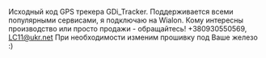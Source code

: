 Исходный код GPS трекера GDi_Tracker. Поддерживается всеми популярными сервисами, я подключаю на Wialon. Кому интересны производство или просто продажи - обращайтесь!
+380930550569, LC11@ukr.net
При необходимости изменим прошивку под Ваше железо :)
